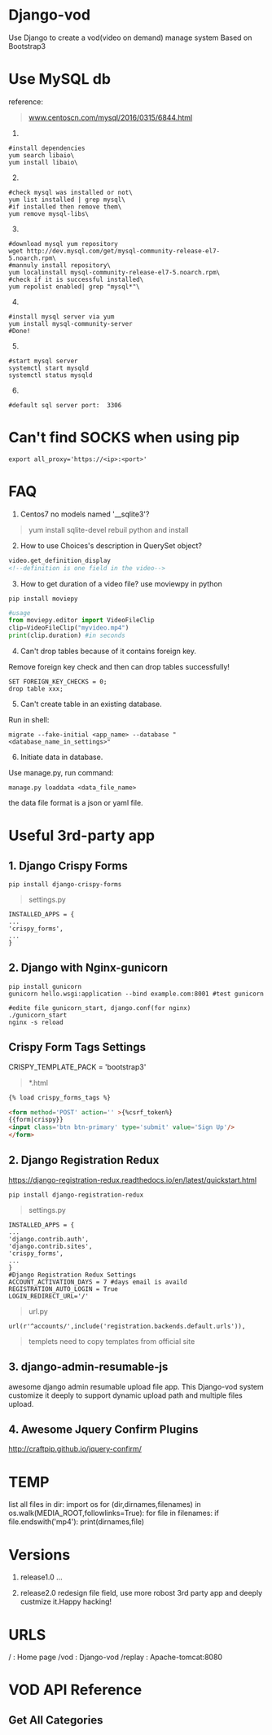 
# Django-vod
Use Django to create a vod(video on demand) manage system
Based on Bootstrap3

# Use MySQL db
reference:
> www.centoscn.com/mysql/2016/0315/6844.html
1. 
```
#install dependencies
yum search libaio\
yum install libaio\
```
2. 
```
#check mysql was installed or not\
yum list installed | grep mysql\
#if installed then remove them\
yum remove mysql-libs\
```
3.
```
#download mysql yum repository
wget http://dev.mysql.com/get/mysql-community-release-el7-5.noarch.rpm\
#mannuly install repository\
yum localinstall mysql-community-release-el7-5.noarch.rpm\
#check if it is successful installed\
yum repolist enabled| grep "mysql*"\
```
4.
```
#install mysql server via yum
yum install mysql-community-server
#Done!
```
5.
```
#start mysql server
systemctl start mysqld
systemctl status mysqld
```
6.
```
#default sql server port:  3306
```
# Can't find SOCKS when using pip
```
export all_proxy='https://<ip>:<port>'
```

# FAQ
1. Centos7 no models named '__sqlite3'?
> yum install sqlite-devel
rebuil python and install
2. How to use Choices's description in QuerySet object?
```html
video.get_definition_display
<!--definition is one field in the video-->
```
3. How to get duration of a video file?
use moviewpy in python
```
pip install moviepy
```
```python
#usage
from moviepy.editor import VideoFileClip
clip=VideoFileClip("myvideo.mp4")
print(clip.duration) #in seconds

```

4. Can't drop tables because of it contains foreign key.

Remove foreign key check and then can drop tables successfully!
```mysql
SET FOREIGN_KEY_CHECKS = 0;
drop table xxx;
```

5. Can't create table in an existing database.

Run in shell:
```
migrate --fake-initial <app_name> --database "<database_name_in_settings>"
```

6. Initiate data in database.

Use manage.py, run command:
```
manage.py loaddata <data_file_name>
```

the data file format is a json or yaml file.

# Useful 3rd-party app
## 1. Django Crispy Forms 
`pip install django-crispy-forms`
>settings.py
```
INSTALLED_APPS = {
...
'crispy_forms',
...
}
```
## 2. Django with Nginx-gunicorn

```shell
pip install gunicorn
gunicorn hello.wsgi:application --bind example.com:8001 #test gunicorn
```
```sehll
#edite file gunicorn_start, django.conf(for nginx)
./gunicorn_start
nginx -s reload
```

## Crispy Form Tags Settings
CRISPY_TEMPLATE_PACK = 'bootstrap3'
> *.html
```html
{% load crispy_forms_tags %}

<form method='POST' action='' >{%csrf_token%}
{{form|crispy}}
<input class='btn btn-primary' type='submit' value='Sign Up'/>
</form>
```
## 2. Django Registration Redux
https://django-registration-redux.readthedocs.io/en/latest/quickstart.html

`pip install django-registration-redux`
>settings.py
```
INSTALLED_APPS = {
...
'django.contrib.auth',
'django.contrib.sites',
'crispy_forms', 
...
}
#Django Registration Redux Settings
ACCOUNT_ACTIVATION_DAYS = 7 #days email is availd
REGISTRATION_AUTO_LOGIN = True
LOGIN_REDIRECT_URL='/'
```
>url.py
```
url(r'^accounts/',include('registration.backends.default.urls')),
```
>templets
>need to copy templates from official site

## 3. django-admin-resumable-js
awesome django admin resumable upload file app.
This Django-vod system customize it deeply to support dynamic upload path and multiple files upload.

## 4. Awesome Jquery Confirm Plugins
http://craftpip.github.io/jquery-confirm/


# TEMP
list all files in dir:
import os
for (dir,dirnames,filenames) in os.walk(MEDIA_ROOT,followlinks=True):
     for file in filenames:
             if file.endswith('mp4'):
                     print(dirnames,file)

# Versions
1. release1.0
...

2. release2.0
redesign file field, use more robost 3rd party app and deeply custmize it.Happy hacking!

# URLS
/       :   Home page
/vod    :   Django-vod
/replay :   Apache-tomcat:8080

# VOD API Reference
## Get All Categories
